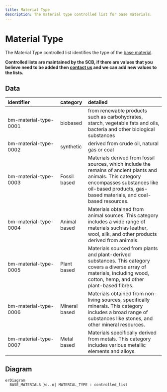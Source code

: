 ```yaml
---
title: Material Type
description: The material type controlled list for base materials.
---
```


# Material Type

The Material Type controlled list identifies the type of the [base material](../3_Data_Specification/3_1_Base_Materials.md).

**Controlled lists are maintained by the SCB, if there are values that you believe need to be added then [contact us](https://www.open3p.org/contact/) and we can add new values to the lists.**

## Data
|<div style="width:150px">identifier</div>|category|detailed|
|:-|:-|:-|
|bm-material-type-0001|biobased|from renewable products such as carbohydrates, starch, vegetable fats and oils, bacteria and other biological substances|
|bm-material-type-0002|synthetic|derived from crude oil, natural gas or coal|
|bm-material-type-0003|Fossil based|Materials derived from fossil sources, which include the remains of ancient plants and animals. This category encompasses substances like oil-based products, gas-based materials, and coal-based resources.|
|bm-material-type-0004|Animal based|Materials obtained from animal sources. This category includes a wide range of materials such as leather, wool, silk, and other products derived from animals.|
|bm-material-type-0005|Plant based|Materials sourced from plants and plant-derived substances. This category covers a diverse array of materials, including wood, cotton, hemp, and other plant-based fibres.|
|bm-material-type-0006|Mineral based|Materials obtained from non-living sources, specifically minerals. This category includes a broad range of substances like stones, and other mineral resources.|
|bm-material-type-0007|Metal based|Materials specifically derived from metals. This category includes various metallic elements and alloys.|

## Diagram

``` mermaid
erDiagram
  BASE_MATERIALS }o..o| MATERIAL_TYPE : controlled_list
```